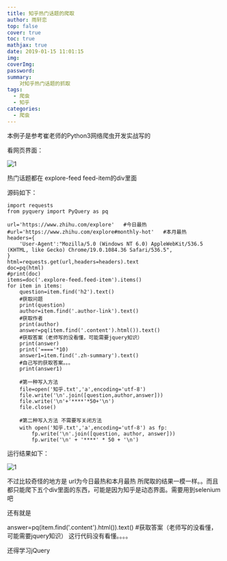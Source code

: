 ```yaml
---
title: 知乎热门话题的爬取
author: 雨轩恋
top: false
cover: true
toc: true
mathjax: true
date: 2019-01-15 11:01:15
img:
coverImg:
password:
summary:
    对知乎热门话题的抓取
tags:
  - 爬虫
  - 知乎
categories:
  - 爬虫
---
```



本例子是参考崔老师的Python3网络爬虫开发实战写的


看网页界面：

![1](https://img2018.cnblogs.com/blog/1471003/201812/1471003-20181211113235435-373289408.png)

热门话题都在 explore-feed feed-item的div里面

源码如下：

```
import requests
from pyquery import PyQuery as pq

url='https://www.zhihu.com/explore'   #今日最热
#url='https://www.zhihu.com/explore#monthly-hot'   #本月最热
headers={
    'User-Agent':"Mozilla/5.0 (Windows NT 6.0) AppleWebKit/536.5 (KHTML, like Gecko) Chrome/19.0.1084.36 Safari/536.5",
}
html=requests.get(url,headers=headers).text
doc=pq(html)
#print(doc)
items=doc('.explore-feed.feed-item').items()
for item in items:
    question=item.find('h2').text()
    #获取问题
    print(question)
    author=item.find('.author-link').text()
    #获取作者
    print(author)
    answer=pq(item.find('.content').html()).text()
    #获取答案（老师写的没看懂，可能需要jquery知识）
    print(answer)
    print('===='*10)
    answer1=item.find('.zh-summary').text()
    #自己写的获取答案。。。
    print(answer1)

    #第一种写入方法
    file=open('知乎.txt','a',encoding='utf-8')
    file.write('\n'.join([question,author,answer]))
    file.write('\n'+'****'*50+'\n')
    file.close()

    #第二种写入方法 不需要写关闭方法
    with open('知乎.txt','a',encoding='utf-8') as fp:
        fp.write('\n'.join([question, author, answer]))
        fp.write('\n' + '****' * 50 + '\n')
```
运行结果如下：

![1](https://img2018.cnblogs.com/blog/1471003/201812/1471003-20181211113450728-531165335.png)


不过比较奇怪的地方是 url为今日最热和本月最热 所爬取的结果一模一样。。而且都只能爬下五个div里面的东西，可能是因为知乎是动态界面。需要用到selenium吧

还有就是

answer=pq(item.find('.content').html()).text()
#获取答案（老师写的没看懂，可能需要jquery知识）
这行代码没有看懂。。。。

还得学习jQuery





 
